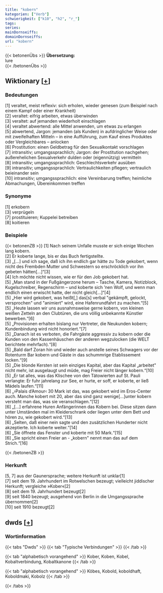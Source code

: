 ```yaml
---
title: "kobern"
kategorien: ["Verb"]
schwierigkeit: ["k10", "h2", "r_"]
tags:
series:
mainDornseiffs:
domainDornseiffs:
url: "kobern"
---
```


{{< betonenÜbs >}}
**Übersetzung:**  
lure  
{{< /betonenÜbs >}}

## Wiktionary [[+](https://de.wiktionary.org/wiki/kobern)]

### Bedeutungen
[1] veraltet, meist reflexiv: sich erholen, wieder genesen (zum Beispiel nach einem Kampf oder einer Krankheit)  
[2] veraltet: eifrig arbeiten, etwas überwinden  
[3] veraltet: auf jemanden wiederholt einschlagen  
[4] veraltet abwertend: alle Mittel anwenden, um etwas zu erlangen  
[5] abwertend, Jargon: jemanden (als Kunden) in aufdringlicher Weise oder mit zweifelhaften Mitteln – in eine Aufführung, zum Kauf eines Produktes oder Vergleichbares – anlocken  
[6] Prostitution: einen Geldbetrag für den Sexualkontakt vorschlagen  
[7] intransitiv; umgangssprachlich; Jargon: der Prostitution nachgehen; außerehelichen Sexualverkehr dulden oder (eigennützig) vermitteln  
[8] intransitiv; umgangssprachlich: Geschlechtsverkehr ausüben  
[9] intransitiv; umgangssprachlich: Vertraulichkeiten pflegen; vertraulich beieinander sein  
[10] intransitiv; umgangssprachlich: eine Vereinbarung treffen; heimliche Abmachungen, Übereinkommen treffen  

### Synonyme
[1] erkobern  
[3] verprügeln  
[7] prostituieren; Kuppelei betreiben  
[8] koitieren  

### Beispiele
{{< betonenZB >}}
[1] Nach seinem Unfalle musste er sich einige Wochen lang kobern.  
[2] Er koberte lange, bis er das Buch fertigstellte.  
[3] „[…] und ich sage, daß ich ihn endlich gar hätte zu Tode gekobert, wenn nicht des Frembden Mutter und Schwestern so erschröcklich vor ihn gebeten hätten[…]“[3]  
[4] Ich möchte nicht wissen, wie er für den Job gekobert hat.  
[5] „Man stand in der Fußgängerzone herum – Tasche, Kamera, Notizblock, Kugelschreiber, Regenschirm – und koberte sich ’nen Wolf, und wenn man endlich einen erwischt hatte, der nicht gleich[…]“[4]  
[5] „Hier wird gekobert, was heißt[,] das[s] verbal "gekämpft, gelockt, versprochen" und "animiert" wird, eine Hafenrundfahrt zu machen.“[5]  
[5] „Heute lassen wir uns ausnahmsweise gerne kobern, von kleinen weißen Zetteln an den Clubtüren, die uns völlig unbekannte Künstler bewerben.“[6]  
[5] „Provisionen erhalten bislang nur Vertreter, die Neukunden kobern; Kundenbindung wird nicht honoriert.“[7]  
[5] „Danach ist es verboten, die Fahrgäste aggressiv zu kobern oder die Kunden von den Kassenhäuschen der anderen wegzulocken (die WELT berichtete mehrfach).“[8]  
[5] „Bald darf Zoran hin und wieder auch anstelle seines Schwagers vor der Rotenturm Bar kobern und Gäste in das schummrige Etablissement locken.“[9]  
[5] „Die blonde Kersten ist sein einziges Kapital, aber das Kapital „arbeitet" nicht mehr, ist ausgelaugt und müde, mag Freier nicht länger kobern.“[10]  
[5] „Er tat alles, was das Klischee von den Tätowierten auf St. Pauli verlangte: Er fuhr jahrelang zur See, er hurte, er soff, er koberte, er ließ Mädels laufen.“[11]  
[6] „›Palais d’Amour‹ 30 Mark ist das, was gekobert wird im Eros-Center auch. Manche kobert mit 20, aber das sind ganz wenige[…]unter kobern versteht man das, was sie veranschlagen.“[12]  
[6] „[…] erfahrene Huren Anfängerinnen das Kobern bei. Diese sitzen dann unter Umständen mal im Kleiderschrank oder liegen unter dem Bett und hören zu, wie gekobert wird.“[13]  
[6] „Selten, daß einer nein sagte und den zusätzlichen Hunderter nicht akzeptierte. Ich koberte weiter.“[14]  
[6] „Sie öffnete das Fenster und koberte mit 50 Mark.“[15]  
[6] „Sie spricht einen Freier an - „kobern" nennt man das auf dem Strich.“[16]  

{{< /betonenZB >}}
### Herkunft
[5, 7] aus der Gaunersprache; weitere Herkunft ist unklar[1]  
[7] seit dem 19. Jahrhundert im Rotwelschen bezeugt; vielleicht jiddischer Herkunft; vergleiche »Kober«[2]  
[8] seit dem 19. Jahrhundert bezeugt[2]  
[9] seit 1840 bezeugt; ausgehend von Berlin in die Umgangssprache übernommen[2]  
[10] seit 1910 bezeugt[2]  



## dwds [[+](https://www.dwds.de/wb/kobern)]

### Wortinformation
{{< tabs "Dwds" >}}
{{< tab "Typische Verbindungen" >}}
{{< /tab >}}

{{< tab "alphabetisch vorangehend" >}}
Kober, Koben, Kobel, Kobaltverbindung, Kobaltkanone
{{< /tab >}}

{{< tab "alphabetisch vorangehend" >}}
Köbes, Kobold, koboldhaft, Koboldmaki, Kobolz
{{< /tab >}}

{{< /tabs >}}

